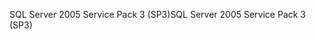 <span data-ttu-id="ddd19-101">SQL Server 2005 Service Pack 3 (SP3)</span><span class="sxs-lookup"><span data-stu-id="ddd19-101">SQL Server 2005 Service Pack 3 (SP3)</span></span>